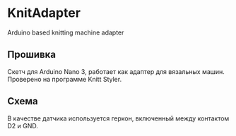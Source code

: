 # KnitAdapter
Arduino based knitting machine adapter

## Прошивка
Скетч для Arduino Nano 3, работает как адаптер для вязальных машин. 
Проверено на программе Knitt Styler.

## Схема
В качестве датчика используется геркон, включенный между контактом D2 и GND.
 

